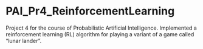 # PAI_Pr4_ReinforcementLearning
Project 4 for the course of Probabilistic Artificial Intelligence. Implemented a reinforcement learning (RL) algorithm for playing a variant of a game called “lunar lander”.
